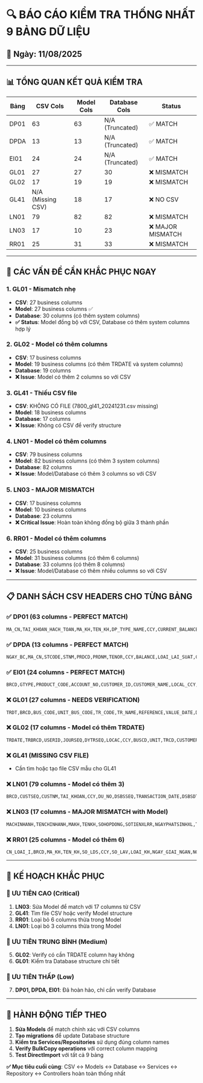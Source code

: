 # 🔍 BÁO CÁO KIỂM TRA THỐNG NHẤT 9 BẢNG DỮ LIỆU

## 📅 Ngày: 11/08/2025

---

## 📊 TỔNG QUAN KẾT QUẢ KIỂM TRA

| Bảng | CSV Cols          | Model Cols | Database Cols   | Status            |
| ---- | ----------------- | ---------- | --------------- | ----------------- |
| DP01 | 63                | 63         | N/A (Truncated) | ✅ MATCH          |
| DPDA | 13                | 13         | N/A (Truncated) | ✅ MATCH          |
| EI01 | 24                | 24         | N/A (Truncated) | ✅ MATCH          |
| GL01 | 27                | 27         | 30              | ❌ MISMATCH       |
| GL02 | 17                | 19         | 19              | ❌ MISMATCH       |
| GL41 | N/A (Missing CSV) | 18         | 17              | ❌ NO CSV         |
| LN01 | 79                | 82         | 82              | ❌ MISMATCH       |
| LN03 | 17                | 10         | 23              | ❌ MAJOR MISMATCH |
| RR01 | 25                | 31         | 33              | ❌ MISMATCH       |

---

## 🚨 CÁC VẤN ĐỀ CẦN KHẮC PHỤC NGAY

### 1. **GL01 - Mismatch nhẹ**

-   **CSV**: 27 business columns
-   **Model**: 27 business columns ✅
-   **Database**: 30 columns (có thêm system columns)
-   **✅ Status**: Model đồng bộ với CSV, Database có thêm system columns hợp lý

### 2. **GL02 - Model có thêm columns**

-   **CSV**: 17 business columns
-   **Model**: 19 business columns (có thêm TRDATE và system columns)
-   **Database**: 19 columns
-   **❌ Issue**: Model có thêm 2 columns so với CSV

### 3. **GL41 - Thiếu CSV file**

-   **CSV**: KHÔNG CÓ FILE (7800_gl41_20241231.csv missing)
-   **Model**: 18 business columns
-   **Database**: 17 columns
-   **❌ Issue**: Không có CSV để verify structure

### 4. **LN01 - Model có thêm columns**

-   **CSV**: 79 business columns
-   **Model**: 82 business columns (có thêm 3 system columns)
-   **Database**: 82 columns
-   **❌ Issue**: Model/Database có thêm 3 columns so với CSV

### 5. **LN03 - MAJOR MISMATCH**

-   **CSV**: 17 business columns
-   **Model**: 10 business columns
-   **Database**: 23 columns
-   **❌ Critical Issue**: Hoàn toàn không đồng bộ giữa 3 thành phần

### 6. **RR01 - Model có thêm columns**

-   **CSV**: 25 business columns
-   **Model**: 31 business columns (có thêm 6 columns)
-   **Database**: 33 columns (có thêm 8 columns)
-   **❌ Issue**: Model/Database có thêm nhiều columns so với CSV

---

## 📋 DANH SÁCH CSV HEADERS CHO TỪNG BẢNG

### ✅ DP01 (63 columns - PERFECT MATCH)

```
MA_CN,TAI_KHOAN_HACH_TOAN,MA_KH,TEN_KH,DP_TYPE_NAME,CCY,CURRENT_BALANCE,RATE,SO_TAI_KHOAN,OPENING_DATE,MATURITY_DATE,ADDRESS,NOTENO,MONTH_TERM,TERM_DP_NAME,TIME_DP_NAME,MA_PGD,TEN_PGD,DP_TYPE_CODE,RENEW_DATE,CUST_TYPE,CUST_TYPE_NAME,CUST_TYPE_DETAIL,CUST_DETAIL_NAME,PREVIOUS_DP_CAP_DATE,NEXT_DP_CAP_DATE,ID_NUMBER,ISSUED_BY,ISSUE_DATE,SEX_TYPE,BIRTH_DATE,TELEPHONE,ACRUAL_AMOUNT,ACRUAL_AMOUNT_END,ACCOUNT_STATUS,DRAMT,CRAMT,EMPLOYEE_NUMBER,EMPLOYEE_NAME,SPECIAL_RATE,AUTO_RENEWAL,CLOSE_DATE,LOCAL_PROVIN_NAME,LOCAL_DISTRICT_NAME,LOCAL_WARD_NAME,TERM_DP_TYPE,TIME_DP_TYPE,STATES_CODE,ZIP_CODE,COUNTRY_CODE,TAX_CODE_LOCATION,MA_CAN_BO_PT,TEN_CAN_BO_PT,PHONG_CAN_BO_PT,NGUOI_NUOC_NGOAI,QUOC_TICH,MA_CAN_BO_AGRIBANK,NGUOI_GIOI_THIEU,TEN_NGUOI_GIOI_THIEU,CONTRACT_COUTS_DAY,SO_KY_AD_LSDB,UNTBUSCD,TYGIA
```

### ✅ DPDA (13 columns - PERFECT MATCH)

```
NGAY_BC,MA_CN,STCODE,STNM,PRDCD,PRDNM,TENOR,CCY,BALANCE,LOAI_LAI_SUAT,CUSTOMER_TYPE,CUSTOMER_TYPE_DESC,BRANCH_DESC
```

### ✅ EI01 (24 columns - PERFECT MATCH)

```
BRCD,GTYPE,PRODUCT_CODE,ACCOUNT_NO,CUSTOMER_ID,CUSTOMER_NAME,LOCAL_CCY,BEG_BALANCE,DEB_TRAN_AMT,CRD_TRAN_AMT,END_BALANCE,AVG_BALANCE,CUST_TYPE,ADDRESS,ACCOUNT_NAME,PHONE_NO,OFFICER_NO,OFFICER_NAME,BRCD_ORIGIN,OPEN_DATE,MATURITY_DATE,RATE,STATUS,ACCRUAL_AMOUNT
```

### ❌ GL01 (27 columns - NEEDS VERIFICATION)

```
TRDT,BRCD,BUS_CODE,UNIT_BUS_CODE,TR_CODE,TR_NAME,REFERENCE,VALUE_DATE,DEPT_CODE,TR_TIME,COMFIRM,TRDT_TIME,LOCAC,CCY,ACC_NO,HOST_SEQ,DESCRIPTION,DRAMT,CRAMT,RUNNING_BALANCE,BALANCE_ACF,BALANCE_AVL,REMARK,CREATED_BY,ORGTRBRCD,ORGTRDT,ORGJOSEQ
```

### ❌ GL02 (17 columns - Model có thêm TRDATE)

```
TRDATE,TRBRCD,USERID,JOURSEQ,DYTRSEQ,LOCAC,CCY,BUSCD,UNIT,TRCD,CUSTOMER,TRTP,REFERENCE,REMARK,DRAMOUNT,CRAMOUNT,CRTDTM
```

### ❌ GL41 (MISSING CSV FILE)

-   Cần tìm hoặc tạo file CSV mẫu cho GL41

### ❌ LN01 (79 columns - Model có thêm 3)

```
BRCD,CUSTSEQ,CUSTNM,TAI_KHOAN,CCY,DU_NO,DSBSSEQ,TRANSACTION_DATE,DSBSDT,DISBUR_CCY,DISBURSEMENT_AMOUNT,DSBSMATDT,BSRTCD,INTEREST_RATE,APPRSEQ,APPRDT,APPR_CCY,APPRAMT,APPRMATDT,LOAN_TYPE,FUND_RESOURCE_CODE,FUND_PURPOSE_CODE,REPAYMENT_AMOUNT,NEXT_REPAY_DATE,NEXT_REPAY_AMOUNT,NEXT_INT_REPAY_DATE,OFFICER_ID,OFFICER_NAME,INTEREST_AMOUNT,PASTDUE_INTEREST_AMOUNT,TOTAL_INTEREST_REPAY_AMOUNT,CUSTOMER_TYPE_CODE,CUSTOMER_TYPE_CODE_DETAIL,TRCTCD,TRCTNM,ADDR1,PROVINCE,LCLPROVINNM,DISTRICT,LCLDISTNM,COMMCD,LCLWARDNM,LAST_REPAY_DATE,SECURED_PERCENT,NHOM_NO,LAST_INT_CHARGE_DATE,EXEMPTINT,EXEMPTINTTYPE,EXEMPTINTAMT,GRPNO,BUSCD,BSNSSCLTPCD,USRIDOP,ACCRUAL_AMOUNT,ACCRUAL_AMOUNT_END_OF_MONTH,INTCMTH,INTRPYMTH,INTTRMMTH,YRDAYS,REMARK,CHITIEU,CTCV,CREDIT_LINE_YPE,INT_LUMPSUM_PARTIAL_TYPE,INT_PARTIAL_PAYMENT_TYPE,INT_PAYMENT_INTERVAL,AN_HAN_LAI,PHUONG_THUC_GIAI_NGAN_1,TAI_KHOAN_GIAI_NGAN_1,SO_TIEN_GIAI_NGAN_1,PHUONG_THUC_GIAI_NGAN_2,TAI_KHOAN_GIAI_NGAN_2,SO_TIEN_GIAI_NGAN_2,CMT_HC,NGAY_SINH,MA_CB_AGRI,MA_NGANH_KT,TY_GIA,OFFICER_IPCAS
```

### ❌ LN03 (17 columns - MAJOR MISMATCH with Model)

```
MACHINHANH,TENCHINHANH,MAKH,TENKH,SOHOPDONG,SOTIENXLRR,NGAYPHATSINHXL,THUNOSAUXL,CONLAINGOAIBANG,DUNONOIBANG,NHOMNO,MACBTD,TENCBTD,MAPGD,TAIKHOANHACHTOAN,REFNO,LOAINGUONVON
```

### ❌ RR01 (25 columns - Model có thêm 6)

```
CN_LOAI_I,BRCD,MA_KH,TEN_KH,SO_LDS,CCY,SO_LAV,LOAI_KH,NGAY_GIAI_NGAN,NGAY_DEN_HAN,VAMC_FLG,NGAY_XLRR,DUNO_GOC_BAN_DAU,DUNO_LAI_TICHLUY_BD,DOC_DAUKY_DA_THU_HT,DUNO_GOC_HIENTAI,DUNO_LAI_HIENTAI,DUNO_NGAN_HAN,DUNO_TRUNG_HAN,DUNO_DAI_HAN,THU_GOC,THU_LAI,BDS,DS,TSK
```

---

## 🎯 KẾ HOẠCH KHẮC PHỤC

### 📍 ƯU TIÊN CAO (Critical)

1. **LN03**: Sửa Model để match với 17 columns từ CSV
2. **GL41**: Tìm file CSV hoặc verify Model structure
3. **RR01**: Loại bỏ 6 columns thừa trong Model
4. **LN01**: Loại bỏ 3 columns thừa trong Model

### 📍 ƯU TIÊN TRUNG BÌNH (Medium)

5. **GL02**: Verify có cần TRDATE column hay không
6. **GL01**: Kiểm tra Database structure chi tiết

### 📍 ƯU TIÊN THẤP (Low)

7. **DP01, DPDA, EI01**: Đã hoàn hảo, chỉ cần verify Database

---

## 🔧 HÀNH ĐỘNG TIẾP THEO

1. **Sửa Models** để match chính xác với CSV columns
2. **Tạo migrations** để update Database structure
3. **Kiểm tra Services/Repositories** sử dụng đúng column names
4. **Verify BulkCopy operations** với correct column mapping
5. **Test DirectImport** với tất cả 9 bảng

**✅ Mục tiêu cuối cùng**: CSV ↔ Models ↔ Database ↔ Services ↔ Repository ↔ Controllers hoàn toàn thống nhất

